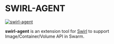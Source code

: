 # SWIRL-AGENT

[![swirl-agent](https://goreportcard.com/badge/cuigh/swirl-agent)](https://goreportcard.com/report/cuigh/swirl-agent)

**swirl-agent** is an extension tool for [Swirl](https://github.com/cuigh/swirl) to support Image/Container/Volume API in Swarm.
